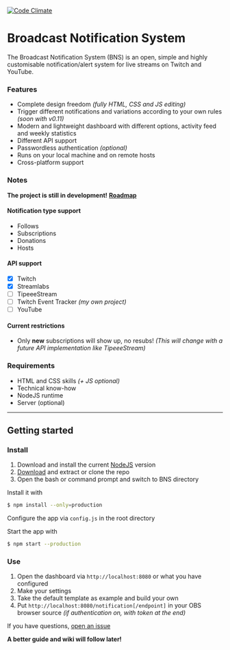 [![Code Climate](https://codeclimate.com/github/Morphy2k/broadcast-notification-system.png)](https://codeclimate.com/github/Morphy2k/broadcast-notification-system)

# Broadcast Notification System
The Broadcast Notification System (BNS) is an open, simple and highly customisable notification/alert system for live streams on Twitch and YouTube.

### Features
-   Complete design freedom *(fully HTML, CSS and JS editing)*
-   Trigger different notifications and variations according to your own rules *(soon with v0.11)*
-   Modern and lightweight dashboard with different options, activity feed and weekly statistics
-   Different API support
-   Passwordless authentication *(optional)*
-   Runs on your local machine and on remote hosts
-   Cross-platform support

### Notes

**The project is still in development!**
**[Roadmap](https://github.com/Morphy2k/broadcast-notification-system/projects)**

#### Notification type support
-   Follows
-   Subscriptions
-   Donations
-   Hosts

#### API support
-   [x] Twitch
-   [x] Streamlabs
-   [ ] TipeeeStream
-   [ ] Twitch Event Tracker *(my own project)*
-   [ ] YouTube

#### Current restrictions
-   Only **new** subscriptions will show up, no resubs! *(This will change with a future API implementation like TipeeeStream)*

### Requirements
-   HTML and CSS skills *(+ JS optional)*
-   Technical know-how
-   NodeJS runtime
-   Server (optional)

***

## Getting started

### Install

1.  Download and install the current [NodeJS](https://nodejs.org) version
2.  [Download](https://github.com/Morphy2k/broadcast-notification-system/releases/latest) and extract or clone the repo
3.  Open the bash or command prompt and switch to BNS directory

Install it with
```bash
$ npm install --only=production
```
Configure the app via `config.js` in the root directory

Start the app with
```bash
$ npm start --production
```

### Use

1.  Open the dashboard via `http://localhost:8080` or what you have configured
2.  Make your settings
3.  Take the default template as example and build your own
4.  Put `http://localhost:8080/notification[/endpoint]` in your OBS browser source *(if authentication on, with token at the end)*

If you have questions, [open an issue](https://github.com/Morphy2k/broadcast-notification-system/issues/new)

**A better guide and wiki will follow later!**
